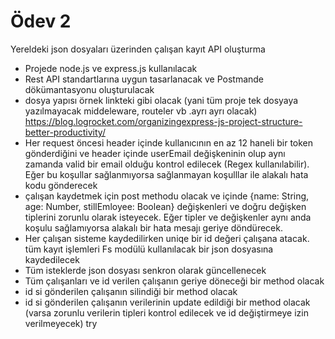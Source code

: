 # Ödev 2

Yereldeki json dosyaları üzerinden çalışan kayıt API oluşturma

* Projede node.js ve express.js kullanılacak
* Rest API standartlarına uygun tasarlanacak ve Postmande dökümantasyonu
oluşturulacak
* dosya yapısı örnek linkteki gibi olacak (yani tüm proje tek dosyaya yazılmayacak
middeleware, routeler vb .ayrı ayrı olacak) https://blog.logrocket.com/organizingexpress-js-project-structure-better-productivity/
* Her request öncesi header içinde kullanıcının en az 12 haneli bir token
gönderdiğini ve header içinde userEmail değişkeninin olup aynı zamanda valid
bir email olduğu kontrol edilecek (Regex kullanılabilir). Eğer bu koşullar
sağlanmıyorsa sağlanmayan koşulllar ile alakalı hata kodu gönderecek
* çalışan kaydetmek için post methodu olacak ve içinde {name: String, age: Number,
stillEmloyee: Boolean} değişkenleri ve doğru değişken tiplerini zorunlu olarak
isteyecek. Eğer tipler ve değişkenler aynı anda koşulu sağlamıyorsa alakalı bir
hata mesajı geriye döndürecek.
* Her çalışan sisteme kaydedilirken uniqe bir id değeri çalışana atacak. tüm kayıt
işlemleri Fs modülü kullanılacak bir json dosyasına kaydedilecek
* Tüm isteklerde json dosyası senkron olarak güncellenecek
* Tüm çalışanları ve id verilen çalışanın geriye döneceği bir method olacak
* id si gönderilen çalışanın silindiği bir method olacak
* id si gönderilen çalışanın verilerinin update edildiği bir method olacak (varsa
zorunlu verilerin tipleri kontrol edilecek ve id değiştirmeye izin verilmeyecek)
try
